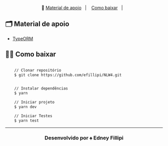 <p align="center">🎉
  <a href="#-material-de-apoio">Material de apoio</a>&nbsp;&nbsp;&nbsp;|&nbsp;&nbsp;&nbsp;
  <a href="#-como-baixar">Como baixar</a>&nbsp;&nbsp;&nbsp;|&nbsp;&nbsp;&nbsp;

</p>

## 🗂 Material de apoio

- [TypeORM](typeorm.io/)

## 👍🏻 Como baixar

```bash

    // Clonar repositório
    $ git clone https://github.com/efillipi/NLW4.git

    
    // Instalar dependências
    $ yarn

    // Iniciar projeto
    $ yarn dev

    // Iniciar Testes
    $ yarn test
```
---

<h3 align="center">Desenvolvido por  ♠️ Edney Fillipi </h3>
